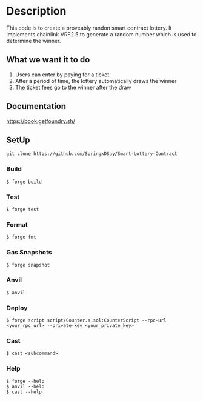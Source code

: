 # Description

This code is to create a proveably randon smart contract lottery. It implements chainlink VRF2.5 to generate a random number which is used to determine the winner.

## What we want it to do

1. Users can enter by paying for a ticket
2. After a period of time, the lottery automatically draws the winner
3. The ticket fees go to the winner after the draw

## Documentation

https://book.getfoundry.sh/

## SetUp

```
git clone https://github.com/SpringxDSay/Smart-Lottery-Contract
```

### Build

```shell
$ forge build
```

### Test

```shell
$ forge test
```

### Format

```shell
$ forge fmt
```

### Gas Snapshots

```shell
$ forge snapshot
```

### Anvil

```shell
$ anvil
```

### Deploy

```shell
$ forge script script/Counter.s.sol:CounterScript --rpc-url <your_rpc_url> --private-key <your_private_key>
```

### Cast

```shell
$ cast <subcommand>
```

### Help

```shell
$ forge --help
$ anvil --help
$ cast --help
```
